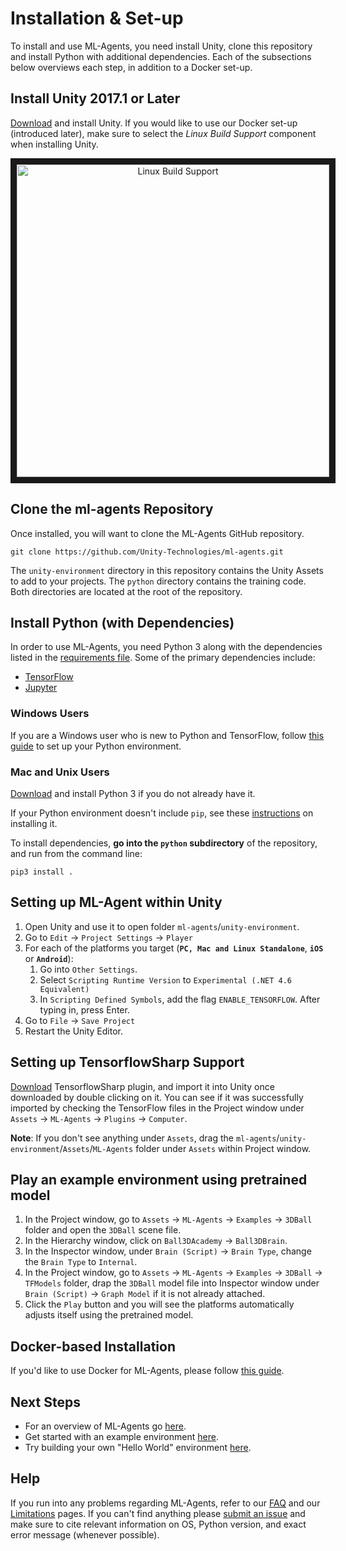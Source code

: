 # Installation & Set-up

To install and use ML-Agents, you need install Unity, clone this repository
and install Python with additional dependencies. Each of the subsections
below overviews each step, in addition to a Docker set-up.

## Install **Unity 2017.1** or Later

[Download](https://store.unity.com/download) and install Unity. If you would
like to use our Docker set-up (introduced later), make sure to select the 
_Linux Build Support_ component when installing Unity.

<p align="center">
    <img src="images/unity_linux_build_support.png" 
        alt="Linux Build Support" 
        width="500" border="10" />
</p>

## Clone the ml-agents Repository

Once installed, you will want to clone the ML-Agents GitHub repository. 

    git clone https://github.com/Unity-Technologies/ml-agents.git

The `unity-environment` directory in this repository contains the Unity Assets
to add to your projects. The `python` directory contains the training code.
Both directories are located at the root of the repository. 

## Install Python (with Dependencies)

In order to use ML-Agents, you need Python 3 along with
the dependencies listed in the [requirements file](../python/requirements.txt).
Some of the primary dependencies include:
- [TensorFlow](Background-TensorFlow.md) 
- [Jupyter](Background-Jupyter.md) 

### Windows Users

If you are a Windows user who is new to Python and TensorFlow, follow [this guide](Installation-Windows.md) to set up your Python environment.

### Mac and Unix Users

[Download](https://www.python.org/downloads/) and install Python 3 if you do not already have it.

If your Python environment doesn't include `pip`, see these 
[instructions](https://packaging.python.org/guides/installing-using-linux-tools/#installing-pip-setuptools-wheel-with-linux-package-managers)
on installing it.

To install dependencies, **go into the `python` subdirectory** of the repository,
and run from the command line:

    pip3 install .

## Setting up ML-Agent within Unity

1. Open Unity and use it to open folder `ml-agents`/`unity-environment`. 
2. Go to `Edit` -> `Project Settings` -> `Player`
3. For each of the platforms you target 
(**`PC, Mac and Linux Standalone`**, **`iOS`** or **`Android`**):
    1. Go into `Other Settings`.
    2. Select `Scripting Runtime Version` to 
    `Experimental (.NET 4.6 Equivalent)`
    3. In `Scripting Defined Symbols`, add the flag `ENABLE_TENSORFLOW`. 
    After typing in, press Enter.
4. Go to `File` -> `Save Project`
5. Restart the Unity Editor.

## Setting up TensorflowSharp Support

[Download](https://s3.amazonaws.com/unity-ml-agents/0.3/TFSharpPlugin.unitypackage) TensorflowSharp plugin, and import it into Unity once downloaded by double clicking on it.  You can see if it was successfully imported by checking the TensorFlow files in the Project window under `Assets` -> `ML-Agents` -> `Plugins` -> `Computer`. 

**Note**: If you don't see anything under `Assets`, drag the `ml-agents`/`unity-environment`/`Assets`/`ML-Agents` folder under `Assets` within Project window.

## Play an example environment using pretrained model

1. In the Project window, go to `Assets` -> `ML-Agents` -> `Examples` -> `3DBall` folder and open the `3DBall` scene file. 
2. In the Hierarchy window, click on `Ball3DAcademy` -> `Ball3DBrain`. 
3. In the Inspector window, under `Brain (Script)` -> `Brain Type`, change the `Brain Type` to `Internal`. 
4. In the Project window, go to `Assets` -> `ML-Agents` -> `Examples` -> `3DBall` -> `TFModels` folder, drap the `3DBall` model file into Inspector window under `Brain (Script)` -> `Graph Model` if it is not already attached. 
5. Click the `Play` button and you will see the platforms automatically adjusts itself using the pretrained model.

## Docker-based Installation

If you'd like to use Docker for ML-Agents, please follow 
[this guide](Using-Docker.md). 

## Next Steps

* For an overview of ML-Agents go [here](ML-Agents-Overview.md).
* Get started with an example environment [here](Getting-Started-with-Balance-Ball.md).
* Try building your own "Hello World" environment [here](Learning-Environment-Create-New.md).

## Help

If you run into any problems regarding ML-Agents, refer to our [FAQ](FAQ.md) and our [Limitations](Limitations.md) pages. If you can't find anything please
[submit an issue](https://github.com/Unity-Technologies/ml-agents/issues) and
make sure to cite relevant information on OS, Python version, and exact error 
message (whenever possible). 
